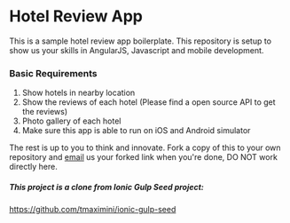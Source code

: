 # Hotel Review App
This is a sample hotel review app boilerplate. This repository is setup to show us your skills in AngularJS, Javascript and mobile development.

### Basic Requirements
1. Show hotels in nearby location
2. Show the reviews of each hotel (Please find a open source API to get the reviews)
3. Photo gallery of each hotel
4. Make sure this app is able to run on iOS and Android simulator

The rest is up to you to think and innovate.
Fork a copy of this to your own repository and [email](mailto:liakwee.lee@mirumagency.com) us your forked link when you're done, DO NOT work directly here.


##### This project is a clone from Ionic Gulp Seed project:
https://github.com/tmaximini/ionic-gulp-seed




